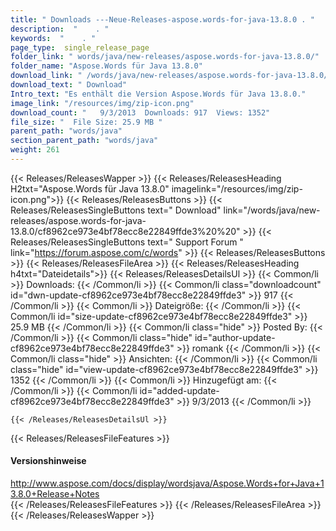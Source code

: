```yaml
---
title: " Downloads ---Neue-Releases-aspose.words-for-java-13.8.0 . "
description:  "    . " 
keywords:  "    . " 
page_type:  single_release_page
folder_link: " words/java/new-releases/aspose.words-for-java-13.8.0/"
folder_name: "Aspose.Words für Java 13.8.0"
download_link: " /words/java/new-releases/aspose.words-for-java-13.8.0/cf8962ce973e4bf78ecc8e22849ffde3"
download_text: " Download"
Intro_text: "Es enthält die Version Aspose.Words für Java 13.8.0."
image_link: "/resources/img/zip-icon.png"
download_count: "   9/3/2013  Downloads: 917  Views: 1352"
file_size: "  File Size: 25.9 MB "
parent_path: "words/java"
section_parent_path: "words/java"
weight: 261
---
```


{{< Releases/ReleasesWapper >}}
  {{< Releases/ReleasesHeading H2txt="Aspose.Words für Java 13.8.0" imagelink="/resources/img/zip-icon.png">}}
  {{< Releases/ReleasesButtons >}}
    {{< Releases/ReleasesSingleButtons text=" Download" link="/words/java/new-releases/aspose.words-for-java-13.8.0/cf8962ce973e4bf78ecc8e22849ffde3%20%20" >}}
    {{< Releases/ReleasesSingleButtons text=" Support Forum " link="https://forum.aspose.com/c/words" >}}
  {{< Releases/ReleasesButtons >}}
  {{< Releases/ReleasesFileArea >}}
    {{< Releases/ReleasesHeading h4txt="Dateidetails">}}
    {{< Releases/ReleasesDetailsUl >}}
            {{< Common/li >}} Downloads: {{< /Common/li >}}
      {{< Common/li class="downloadcount" id="dwn-update-cf8962ce973e4bf78ecc8e22849ffde3" >}} 917 {{< /Common/li >}}
      {{< Common/li >}} Dateigröße: {{< /Common/li >}}
      {{< Common/li id="size-update-cf8962ce973e4bf78ecc8e22849ffde3" >}} 25.9 MB {{< /Common/li >}} 
      {{< Common/li  class="hide" >}} Posted By: {{< /Common/li >}} 
      {{< Common/li class="hide" id="author-update-cf8962ce973e4bf78ecc8e22849ffde3" >}} romank {{< /Common/li >}}
      {{< Common/li class="hide" >}} Ansichten: {{< /Common/li >}}
      {{< Common/li class="hide" id="view-update-cf8962ce973e4bf78ecc8e22849ffde3" >}} 1352 {{< /Common/li >}}
      {{< Common/li >}} Hinzugefügt am: {{< /Common/li >}}
      {{< Common/li id="added-update-cf8962ce973e4bf78ecc8e22849ffde3" >}} 9/3/2013 {{< /Common/li >}} 

    {{< /Releases/ReleasesDetailsUl >}}

  {{< Releases/ReleasesFileFeatures >}}
      <h4>Versionshinweise</h4><div> <a href="http://www.aspose.com/docs/display/wordsjava/Aspose.Words+for+Java+13.8.0+Release+Notes">http://www.aspose.com/docs/display/wordsjava/Aspose.Words+for+Java+13.8.0+Release+Notes</a></div>
  {{< /Releases/ReleasesFileFeatures >}}
 {{< /Releases/ReleasesFileArea >}}
{{< /Releases/ReleasesWapper >}}



